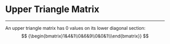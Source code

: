 # Upper Triangle Matrix
---
An upper triangle matrix has 0 values on its lower diagonal section:
$$
{\begin{bmatrix}1&4&1\\0&6&9\\0&0&1\\\end{bmatrix}}
$$